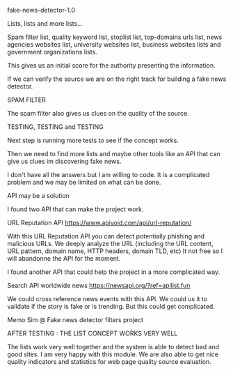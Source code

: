 fake-news-detector-1.0

Lists, lists and more lists...

Spam filter list, quality keyword list, stoplist list,
top-domains urls list, news agencies websites list, university
websites list, business websites lists and government
organizations lists.

This gives us an initial score for the authority presenting
the information.

If we can verify the source we are on the right
track for building a fake news detector.

SPAM FILTER

The spam filter also gives us clues on the quality of the source.

TESTING, TESTING and TESTING

Next step is running more tests to see if the concept works.

Then we need to find more lists and maybe other tools like
an API that can give  us clues im discovering fake news.

I don't have all the answers but I am willing to code. It is a
complicated problem and we may be limited on what can be done.

API may be a solution

I found two API that can make the project work.

URL Reputation API
https://www.apivoid.com/api/url-reputation/

With this URL Reputation API you can detect potentially phishing and malicious URLs.
We deeply analyze the URL (including the URL content, URL pattern, domain name, HTTP headers, domain TLD, etc)
It not free so I will abandonne the API for the moment.

I found another API that could help the project in a more complicated way.

Search API worldwide news
https://newsapi.org/?ref=apilist.fun

We could cross reference news events with this API. We could us 
it to validate if the story is fake or is trending. But this could
get complicated. 

Memo Sim @ Fake news detector filters project

AFTER TESTING : THE LIST CONCEPT WORKS VERY WELL

The lists work very well together and the system is able to detect bad and 
good sites. I am very happy with this module. We are also able to get nice
quality indicators and statistics for web page quality source evaluation.

